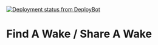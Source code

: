 [![Deployment status from DeployBot](https://sisuware.deploybot.com/badge/56046447997352/38194.svg)](http://deploybot.com)

# Find A Wake / Share A Wake